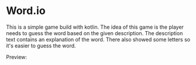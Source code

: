 # Word.io

This is a simple game build with kotlin. The idea of this game is the player needs to guess the word based on the given description. The description text contains an explanation of the word. There also showed some letters so it's easier to guess the word.

Preview:
